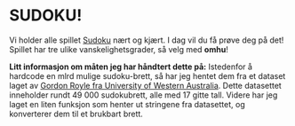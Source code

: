 # SUDOKU!

Vi holder alle spillet [Sudoku](https://en.wikipedia.org/wiki/Sudoku) nært og kjært. 
I dag vil du få prøve deg på det! Spillet har tre ulike vanskelighetsgrader,
så velg med **omhu**!

**Litt informasjon om måten jeg har håndtert dette på:**
Istedenfor å hardcode en mlrd mulige sudoku-brett, så har jeg hentet dem fra et dataset laget av
[Gordon Royle fra University of Western Australia](https://web.archive.org/web/20131019184812if_/http://school.maths.uwa.edu.au/~gordon/sudokumin.php).
Dette datasettet inneholder rundt 49 000 sudokubrett, alle med 17 gitte tall.
Videre har jeg laget en liten funksjon som henter ut stringene fra datasettet, og konverterer dem til et brukbart brett.

